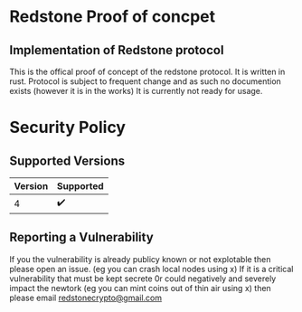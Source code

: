 # Redstone Proof of concpet
## Implementation of Redstone protocol
This is the offical proof of concept of the redstone protocol. It is written in rust. Protocol is subject to frequent change and as such no documention exists (however it is in the works) It is currently not ready for usage.


# Security Policy

## Supported Versions


| Version | Supported          |
| ------- | ------------------ |
| 4  | ✔️ |              |


## Reporting a Vulnerability

If you the vulnerability is already publicy known or not explotable then please open an issue. (eg you can crash local nodes using x)
If it is a critical vulnerability that must be kept secrete 0r could negatively and severely impact the newtork (eg you can mint coins out of thin air using x) then please email redstonecrypto@gmail.com
